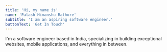 ```yaml
---
title: 'Hi, my name is'
name: 'Palash Himanshu Rathore'
subtitle: 'I am an aspiring software engineer.'
buttonText: 'Get In Touch'
---
```


I'm a software engineer based in India, specializing in building exceptional websites, mobile applications, and everything in between.

